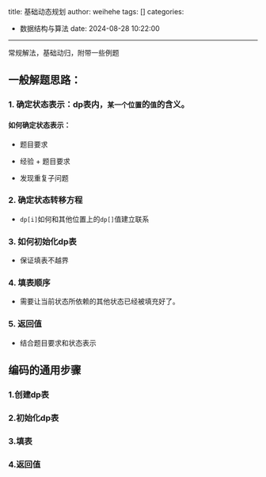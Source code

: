 title: 基础动态规划
author: weihehe
tags: []
categories:
  - 数据结构与算法
date: 2024-08-28 10:22:00
---
常规解法，基础动归，附带一些例题
<!--more-->

## 一般解题思路：

### 1. 确定状态表示：dp表内，`某一个位置`的`值`的含义。

#### 如何确定状态表示：

- 题目要求
  
- 经验 + 题目要求
  
- 发现重复子问题
  

<!--more-->

### 2. 确定状态转移方程

- `dp[i]`如何和其他位置上的`dp[]`值建立联系
  

### 3. 如何初始化dp表

- 保证填表不越界
  

### 4. 填表顺序

- 需要让当前状态所依赖的其他状态已经被填充好了。
  

### 5. 返回值

- 结合题目要求和状态表示
  

## 编码的通用步骤

### 1.创建dp表

### 2.初始化dp表

### 3.填表

### 4.返回值